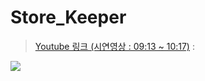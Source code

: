 # Store_Keeper
>[Youtube 링크 (시연영상 : 09:13 ~ 10:17)](https://www.youtube.com/watch?v=_MRdEBlpTAM ) : 

<p align="left";>
<img src="https://github.com/WJ-Archive/PF_Main/blob/main/PF_store_keeper/img/res/res.PNG"/>
</p>
